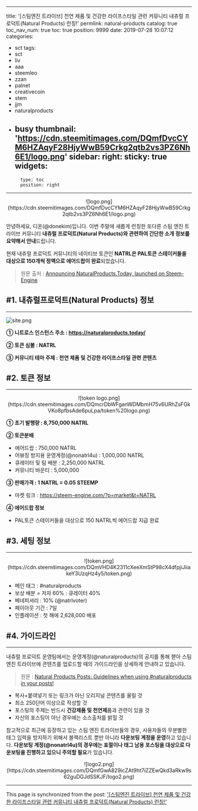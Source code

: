 
---
title: '[스팀엔진 트라이브] 천연 제품 및 건강한 라이프스타일 관련 커뮤니티 내츄럴 프로덕트(Natural Products) 런칭!'
permlink: natural-products
catalog: true
toc_nav_num: true
toc: true
position: 9999
date: 2019-07-28 10:07:12
categories:
- sct
tags:
- sct
- liv
- aaa
- steemleo
- zzan
- palnet
- creativecoin
- stem
- jjm
- naturalproducts
- busy
thumbnail: 'https://cdn.steemitimages.com/DQmfDvcCYM6HZAqyF28HjyWwB59Crkg2qtb2vs3PZ6Nh6E1/logo.png'
sidebar:
    right:
        sticky: true
widgets:
    -
        type: toc
        position: right
---


<center>![logo.png](https://cdn.steemitimages.com/DQmfDvcCYM6HZAqyF28HjyWwB59Crkg2qtb2vs3PZ6Nh6E1/logo.png)</center>

안녕하세요, 디온(@donekim)입니다. 이번 주말에 새롭게 런칭한 또다른 스팀 엔진 트라이브 커뮤니티 **내츄럴 프로덕트(Natural Products)와 관련하여 간단한 소개 정보를 요약해서 안내**드립니다. 

현재 내츄럴 프로덕트 커뮤니티의 네이티브 토큰인 **NATRL은 PAL토큰 스테이커들을 대상으로 150개씩 정액으로 에어드랍이 완료**되었습니다. 

> 원문 출처 : [Announcing NaturalProducts.Today, launched on Steem-Engine](https://steempeak.com/natrualproducts/@naturalproducts/announcing-naturalproducts-today-launched-on-steem-engine)

## #1. 내츄럴프로덕트(Natural Products) 정보
---

![site.png](https://cdn.steemitimages.com/DQmPoKrL56CRddfb2wAm8a5zTFcKGEDxo63qLyyQQcp9Rb4/site.png)

**① 니트로스 인스턴스 주소 : https://naturalproducts.today/**

**② 토큰 심볼 : NATRL**

**③ 커뮤니티 테마 주제 : 천연 제품 및 건강한 라이프스타일 관련 콘텐츠**

## #2. 토큰 정보
---

<center>![token logo.png](https://cdn.steemitimages.com/DQmcrDbWFganWDMbmH75v6URhZsFGkVKo8pfbsAde6puLpa/token%20logo.png)</center>

**① 초기 발행량 : 8,750,000 NATRL**

**② 토큰분배**

- 에어드랍 : 750,000 NATRL
- 어뷰징 방지용 운영계정(@nonatrl4u) : 1,000,000 NATRL
- 큐레이터 및 팀 배분 : 2,250,000 NATRL
- 커뮤니티 바운티 : 5,000,000

**③ 판매가격 : 1 NATRL = 0.05 STEEMP**

- 마켓 링크 : https://steem-engine.com/?p=market&t=NATRL

**④ 에어드랍 정보**

- PAL토큰 스테이커들을 대상으로 150 NATRL씩 에어드랍 지급 완료


## #3. 세팅 정보
---

<center>![token.png](https://cdn.steemitimages.com/DQmVHD4K2311cXeeXmStP98cX4dfpjiJiiakeY3UzqHz4y5/token.png)</center>

- 메인 태그 : #naturalproducts
- 보상 배분 = 저자 60% : 큐레이터 40%
- 베네피셔리 : 10% (@natrlvoter)
- 페이아웃 기간 : 7일
- 인플레이션 : 첫 해에 2,628,000 배포


## #4. 가이드라인
---
내츄럴 프로덕트 운영팀에서는 운영계정(@naturalproducts)의 공지를 통해 핻아 스팀 엔진 트라이브에 콘텐츠를 업로드할 때의 가이드라인을 상세하게 안내하고 있습니다.

> 원문 : [Natural Products Posts: Guidelines when using #naturalproducts in your posts!](https://steempeak.com/naturalproducts/@naturalproducts/natural-products-posts-guidelines-when-using-naturalproducts-in-your-posts)

- 복사+붙여넣기 또는 링크가 아닌 오리지널 콘텐츠를 올릴 것
- 최소 250단어 이상으로 작성할 것
- 포스팅의 주제는 반드시 **건강제품 및 천연제**품과 관련이 있을 것
- 자신의 포스팅이 아닌 경우에는 소스출처를 밝힐 것

참고적으로 최근에 등장하고 있는 스팀 엔진 트라이브들의 경우, 사용자들의 무분별한 태그 입력을 방지하기 위해서 블랙리스트 뿐만 아니라 **다운보팅 계정을 운영**하고 있습니다. **다운보팅 계정(@nonatrl4u)의 경우에는 표절이나 태그 남용 포스팅을 대상으로 다운보팅을 진행하고 있으니 주의할 필요**가 있습니다.

<center>![logo2.png](https://cdn.steemitimages.com/DQmfGwA829icZAt9ht7iZZEwQkd3aRkw9s62guDGJdSSKJF/logo2.png)</center>

- - -

This page is synchronized from the post: ['[스팀엔진 트라이브] 천연 제품 및 건강한 라이프스타일 관련 커뮤니티 내츄럴 프로덕트(Natural Products) 런칭!'](https://steemit.com/@donekim/natural-products)
